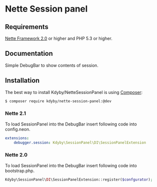 # Nette Session panel

## Requirements

[Nette Framework 2.0](http://nette.org) or higher and PHP 5.3 or higher.

## Documentation
Simple DebugBar to show contents of session.

## Installation

The best way to install Kdyby/NetteSessionPanel is using [Composer](http://getcomposer.org/):

```sh
$ composer require kdyby/nette-session-panel:@dev
```

### Nette 2.1

To load SessionPanel into the DebugBar insert following code into config.neon.
```yml
extensions:
	debugger.session: Kdyby\SessionPanel\DI\SessionPanelExtension
```

### Nette 2.0

To load SessionPanel into the DebugBar insert following code into bootstrap.php.
```php
Kdyby\SessionPanel\DI\SessionPanelExtension::register($confgurator);
```
